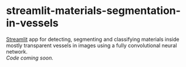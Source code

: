 # streamlit-materials-segmentation-in-vessels
[Streamlit](https://streamlit.io/) app for detecting, segmenting and classifying materials inside mostly transparent vessels in images using a fully convolutional neural network.  
*Code coming soon.*
